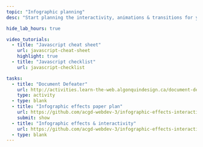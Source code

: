 ```yaml
---
topic: "Infographic planning"
desc: "Start planning the interactivity, animations & transitions for your responsive infographic."

hide_lab_hours: true

video_tutorials:
  - title: "Javascript cheat sheet"
    url: javascript-cheat-sheet
    highlight: true
  - title: "Javascript checklist"
    url: javascript-checklist

tasks:
  - title: "Document Defeater"
    url: http://activities.learn-the-web.algonquindesign.ca/document-defeater/
    type: activity
  - type: blank
  - title: "Infographic effects paper plan"
    url: https://github.com/acgd-webdev-3/infographic-effects-interactivity#1-paper-plan
    submit: show
  - title: "Infographic effects & interactivity"
    url: https://github.com/acgd-webdev-3/infographic-effects-interactivity
  - type: blank
---
```


